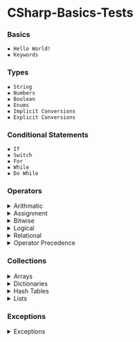 # CSharp-Basics-Tests
### Basics
    ▪ Hello World! 
    ▪ Keywords 
    
### Types
    ▪ String 
    ▪ Numbers 
    ▪ Boolean 
    ▪ Enums 
    ▪ Implicit Conversions
    ▪ Explicit Conversions

### Conditional Statements
    ▪ If 
    ▪ Switch
    ▪ For
    ▪ While
    ▪ Do While

### Operators
 <details>   
  <summary> Arithmatic </summary>

       ▪ Addition

       ▪ Substraction

       ▪ Multiplication

       ▪ Division

       ▪ Modulus

       ▪ PreIncrement

       ▪ PostIncrement

       ▪ PreDecrement

       ▪ PostDecrement
</details>   
<details>
 <summary> Assignment </summary>

       ▪ Assignment Operator

       ▪ Add Assignment

       ▪ Substract Assignment

       ▪ Multiply Assignment

       ▪ Division Assignment

       ▪ Modulus Assignment
</details> 
<details>  
 <summary> Bitwise </summary>

       ▪ OR

       ▪ AND

       ▪ XOR

       ▪ Complement

       ▪ Shift Left

       ▪ Shift Right
</details>
<details>   
 <summary> Logical </summary>

       ▪ AND

       ▪ OR

       ▪ NOT
</details> 
<details>
 <summary> Relational </summary>

       ▪ Equal

       ▪ Not Equal

       ▪ Greater Than

       ▪ Less Than

       ▪ GreaterThanOrEqual

       ▪ LessThanOrEqual
</details> 
<details>
 <summary> Operator Precedence </summary>
</details> 

### Collections
<details>
 <summary> Arrays </summary>
 
    ▪ Declaration

    ▪ Initialization

    ▪ Multidimensional

    ▪ Update Arrays

    ▪ Sort Arrays
</details> 
<details>   
 <summary> Dictionaries </summary>
 
    ▪ Create Dictionaries

    ▪ Access Dictionaries

    ▪ Update Dictionaries

    ▪ Remove Dictionary Elements
</details> 
<details>  
 <summary> Hash Tables </summary>
 
    ▪ Create HashTables

    ▪ Update HashTables

    ▪ Remove HashTable Elements
</details> 
<details>  
 <summary> Lists </summary>
 
    ▪ Create Lists

    ▪ Access Lists

    ▪ Access Lists LINQ

    ▪ Add Values to List 

    ▪ Remove Values from List

    ▪ List Contains

    ▪ Sort List

    ▪ Update List
</details>

### Exceptions
 <details>   
  <summary> Exceptions </summary> 
      
     ▪ ArgumentException

     ▪ ArgumentNullException

     ▪ ArgumentOutOfRangeException

     ▪ DivideByZeroException

     ▪ FileNotFoundException

     ▪ FormatException

     ▪ IndexOutOfRangeException

     ▪ InvalidOperationException

     ▪ KeyNotFoundException

     ▪ NotSupportedException

     ▪ NullReferenceException

     ▪ OverflowException

     ▪ OutOfMemoryException

     ▪ StackOverflowException

     ▪ TimeoutException 
 </details>
